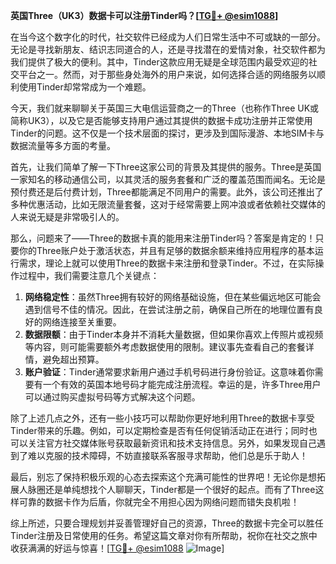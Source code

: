 **英国Three（UK3）数据卡可以注册Tinder吗？[[TG💪+ @esim1088](https://t.me/s/esim1088)]**

在当今这个数字化的时代，社交软件已经成为人们日常生活中不可或缺的一部分。无论是寻找新朋友、结识志同道合的人，还是寻找潜在的爱情对象，社交软件都为我们提供了极大的便利。其中，Tinder这款应用无疑是全球范围内最受欢迎的社交平台之一。然而，对于那些身处海外的用户来说，如何选择合适的网络服务以顺利使用Tinder却常常成为一个难题。

今天，我们就来聊聊关于英国三大电信运营商之一的Three（也称作Three UK或简称UK3），以及它是否能够支持用户通过其提供的数据卡成功注册并正常使用Tinder的问题。这不仅是一个技术层面的探讨，更涉及到国际漫游、本地SIM卡与数据流量等多方面的考量。

首先，让我们简单了解一下Three这家公司的背景及其提供的服务。Three是英国一家知名的移动通信公司，以其灵活的服务套餐和广泛的覆盖范围而闻名。无论是预付费还是后付费计划，Three都能满足不同用户的需要。此外，该公司还推出了多种优惠活动，比如无限流量套餐，这对于经常需要上网冲浪或者依赖社交媒体的人来说无疑是非常吸引人的。

那么，问题来了——Three的数据卡真的能用来注册Tinder吗？答案是肯定的！只要你的Three账户处于激活状态，并且有足够的数据余额来维持应用程序的基本运行需求，理论上就可以使用Three的数据卡来注册和登录Tinder。不过，在实际操作过程中，我们需要注意几个关键点：

1. **网络稳定性**：虽然Three拥有较好的网络基础设施，但在某些偏远地区可能会遇到信号不佳的情况。因此，在尝试注册之前，确保自己所在的地理位置有良好的网络连接至关重要。
2. **数据限额**：由于Tinder本身并不消耗大量数据，但如果你喜欢上传照片或视频等内容，则可能需要额外考虑数据使用的限制。建议事先查看自己的套餐详情，避免超出预算。
3. **账户验证**：Tinder通常要求新用户通过手机号码进行身份验证。这意味着你需要有一个有效的英国本地号码才能完成注册流程。幸运的是，许多Three用户可以通过购买虚拟号码等方式解决这个问题。

除了上述几点之外，还有一些小技巧可以帮助你更好地利用Three的数据卡享受Tinder带来的乐趣。例如，可以定期检查是否有任何促销活动正在进行；同时也可以关注官方社交媒体账号获取最新资讯和技术支持信息。另外，如果发现自己遇到了难以克服的技术障碍，不妨直接联系客服寻求帮助，他们总是乐于助人！

最后，别忘了保持积极乐观的心态去探索这个充满可能性的世界吧！无论你是想拓展人脉圈还是单纯想找个人聊聊天，Tinder都是一个很好的起点。而有了Three这样可靠的数据卡作为后盾，你就完全不用担心因为网络问题而错失良机啦！

综上所述，只要合理规划并妥善管理好自己的资源，Three的数据卡完全可以胜任Tinder注册及日常使用的任务。希望这篇文章对你有所帮助，祝你在社交之旅中收获满满的好运与惊喜！[[TG💪+ @esim1088](https://t.me/s/esim1088) ![Image](https://i.postimg.cc/4NQfJmqS/Snipaste-2025-05-13-00-14-12.png)]